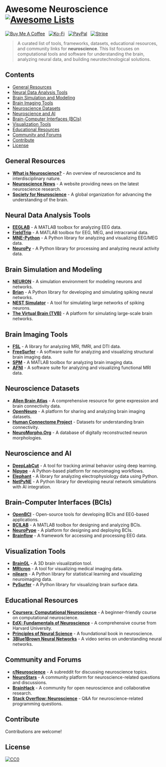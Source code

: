 # Awesome Neuroscience [![Awesome Lists](https://srv-cdn.himpfen.io/badges/awesome-lists/awesomelists-flat.svg)](https://github.com/awesomelistsio/awesome)

[![Buy Me A Coffee](https://srv-cdn.himpfen.io/badges/buymeacoffee/buymeacoffee-flat.svg)](https://tinyurl.com/2h9aktmd) &nbsp; [![Ko-Fi](https://srv-cdn.himpfen.io/badges/kofi/kofi-flat.svg)](https://tinyurl.com/d4xnrptz) &nbsp; [![PayPal](https://srv-cdn.himpfen.io/badges/paypal/paypal-flat.svg)](https://tinyurl.com/mr22naua) &nbsp; [![Stripe](https://srv-cdn.himpfen.io/badges/stripe/stripe-flat.svg)](https://tinyurl.com/e8ymxdw3)

> A curated list of tools, frameworks, datasets, educational resources, and community links for **neuroscience**. This list focuses on computational tools and software for understanding the brain, analyzing neural data, and building neurotechnological solutions.

## Contents

- [General Resources](#general-resources)
- [Neural Data Analysis Tools](#neural-data-analysis-tools)
- [Brain Simulation and Modeling](#brain-simulation-and-modeling)
- [Brain Imaging Tools](#brain-imaging-tools)
- [Neuroscience Datasets](#neuroscience-datasets)
- [Neuroscience and AI](#neuroscience-and-ai)
- [Brain-Computer Interfaces (BCIs)](#brain-computer-interfaces-bcis)
- [Visualization Tools](#visualization-tools)
- [Educational Resources](#educational-resources)
- [Community and Forums](#community-and-forums)
- [Contribute](#contribute)
- [License](#license)

## General Resources

- **[What is Neuroscience?](https://en.wikipedia.org/wiki/Neuroscience)** - An overview of neuroscience and its interdisciplinary nature.
- **[Neuroscience News](https://neurosciencenews.com/)** - A website providing news on the latest neuroscience research.
- **[Society for Neuroscience](https://www.sfn.org/)** - A global organization for advancing the understanding of the brain.

## Neural Data Analysis Tools

- **[EEGLAB](https://sccn.ucsd.edu/eeglab/)** - A MATLAB toolbox for analyzing EEG data.
- **[FieldTrip](https://www.fieldtriptoolbox.org/)** - A MATLAB toolbox for EEG, MEG, and intracranial data.
- **[MNE-Python](https://mne.tools/)** - A Python library for analyzing and visualizing EEG/MEG data.
- **[NeuroPy](https://neuropy.org/)** - A Python library for processing and analyzing neural activity data.

## Brain Simulation and Modeling

- **[NEURON](https://neuron.yale.edu/neuron/)** - A simulation environment for modeling neurons and networks.
- **[Brian](https://briansimulator.org/)** - A Python library for developing and simulating spiking neural networks.
- **[NEST Simulator](https://www.nest-simulator.org/)** - A tool for simulating large networks of spiking neurons.
- **[The Virtual Brain (TVB)](https://www.thevirtualbrain.org/)** - A platform for simulating large-scale brain networks.

## Brain Imaging Tools

- **[FSL](https://fsl.fmrib.ox.ac.uk/fsl/fslwiki)** - A library for analyzing MRI, fMRI, and DTI data.
- **[FreeSurfer](https://surfer.nmr.mgh.harvard.edu/)** - A software suite for analyzing and visualizing structural brain imaging data.
- **[SPM](https://www.fil.ion.ucl.ac.uk/spm/)** - A MATLAB toolbox for analyzing brain imaging data.
- **[AFNI](https://afni.nimh.nih.gov/)** - A software suite for analyzing and visualizing functional MRI data.

## Neuroscience Datasets

- **[Allen Brain Atlas](https://portal.brain-map.org/)** - A comprehensive resource for gene expression and brain connectivity data.
- **[OpenNeuro](https://openneuro.org/)** - A platform for sharing and analyzing brain imaging datasets.
- **[Human Connectome Project](https://www.humanconnectome.org/)** - Datasets for understanding brain connectivity.
- **[NeuroMorpho.Org](http://neuromorpho.org/)** - A database of digitally reconstructed neuron morphologies.

## Neuroscience and AI

- **[DeepLabCut](https://www.deeplabcut.org/)** - A tool for tracking animal behavior using deep learning.
- **[Nipype](https://nipype.readthedocs.io/)** - A Python-based platform for neuroimaging workflows.
- **[Elephant](https://elephant.readthedocs.io/)** - A library for analyzing electrophysiology data using Python.
- **[NetPyNE](http://netpyne.org/)** - A Python library for developing neural network simulations with AI integration.

## Brain-Computer Interfaces (BCIs)

- **[OpenBCI](https://openbci.com/)** - Open-source tools for developing BCIs and EEG-based applications.
- **[BCILAB](https://sccn.ucsd.edu/wiki/BCILAB)** - A MATLAB toolbox for designing and analyzing BCIs.
- **[NeuroPype](https://neuropype.io/)** - A platform for designing and deploying BCIs.
- **[Brainflow](https://brainflow.readthedocs.io/)** - A framework for accessing and processing EEG data.

## Visualization Tools

- **[BrainGL](https://braingl.org/)** - A 3D brain visualization tool.
- **[MRIcron](https://www.nitrc.org/projects/mricron/)** - A tool for visualizing medical imaging data.
- **[nilearn](https://nilearn.github.io/)** - A Python library for statistical learning and visualizing neuroimaging data.
- **[PySurfer](https://pysurfer.github.io/)** - A Python library for visualizing brain surface data.

## Educational Resources

- **[Coursera: Computational Neuroscience](https://www.coursera.org/learn/computational-neuroscience)** - A beginner-friendly course on computational neuroscience.
- **[EdX: Fundamentals of Neuroscience](https://online-learning.harvard.edu/course/fundamentals-neuroscience)** - A comprehensive course from Harvard University.
- **[Principles of Neural Science](https://www.amazon.com/Principles-Neural-Science-Kandel/dp/0071390111)** - A foundational book in neuroscience.
- **[3Blue1Brown Neural Networks](https://www.3blue1brown.com/)** - A video series on understanding neural networks.

## Community and Forums

- **[r/Neuroscience](https://www.reddit.com/r/neuroscience/)** - A subreddit for discussing neuroscience topics.
- **[NeuroStars](https://neurostars.org/)** - A community platform for neuroscience-related questions and discussions.
- **[BrainHack](https://brainhack.org/)** - A community for open neuroscience and collaborative research.
- **[Stack Overflow: Neuroscience](https://stackoverflow.com/questions/tagged/neuroscience)** - Q&A for neuroscience-related programming questions.

## Contribute

Contributions are welcome!

## License

[![CC0](https://mirrors.creativecommons.org/presskit/buttons/88x31/svg/by-sa.svg)](http://creativecommons.org/licenses/by-sa/4.0/)
